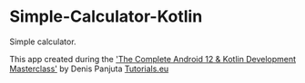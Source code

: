 # Simple-Calculator-Kotlin
Simple calculator.

This app created during the ['The Complete Android 12 & Kotlin Development Masterclass'](https://www.udemy.com/course/android-kotlin-developer/) by Denis Panjuta [Tutorials.eu](https://tutorials.eu/)

